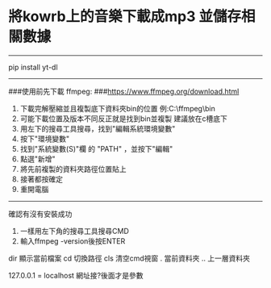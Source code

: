 # 將kowrb上的音樂下載成mp3 並儲存相關數據

---
pip install yt-dl

---
###使用前先下載 ffmpeg:
###https://www.ffmpeg.org/download.html

1. 下載完解壓縮並且複製底下資料夾bin的位置
  例:C:\ffmpeg\bin
2. 可能下載位置及版本不同反正就是找到bin並複製
  建議放在c槽底下
3. 用左下的搜尋工具搜尋，找到"編輯系統環境變數"
4. 按下"環境變數"
5. 找到"系統變數(S)"欄 的 "PATH" ，並按下"編輯"
6. 點選"新增"
7. 將先前複製的資料夾路徑位置貼上
8. 接著都按確定
9. 重開電腦

---
確認有沒有安裝成功
1. 一樣用左下角的搜尋工具搜尋CMD
2. 輸入ffmpeg -version後按ENTER

dir 顯示當前檔案
cd 切換路徑
cls 清空cmd視窗
. 當前資料夾
.. 上一層資料夾

127.0.0.1 = localhost
網址接?後面才是參數
